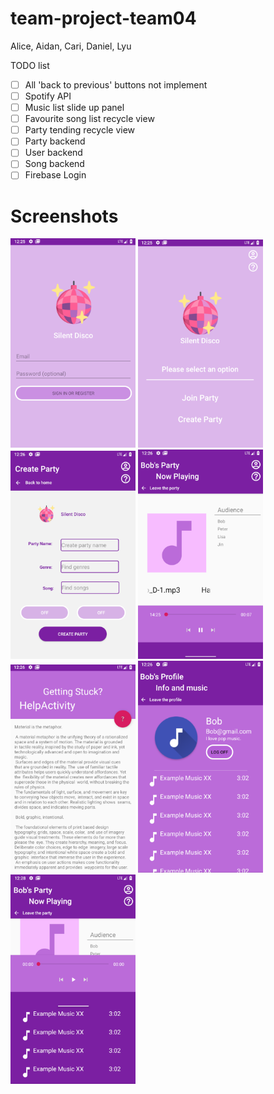 # team-project-team04
Alice, Aidan, Cari, Daniel, Lyu

TODO list
- [ ] All 'back to previous' buttons not implement
- [ ] Spotify API
- [ ] Music list slide up panel
- [ ] Favourite song list recycle view
- [ ] Party tending recycle view
- [ ] Party backend
- [ ] User backend
- [ ] Song backend
- [ ] Firebase Login

# Screenshots
<img src="/screenshot/1.png" width="200">
<img src="/screenshot/2.png" width="200">
<img src="/screenshot/3.png" width="200">
<img src="/screenshot/4.png" width="200">
<img src="/screenshot/5.png" width="200">
<img src="/screenshot/6.png" width="200">
<img src="/screenshot/7.png" width="200">








